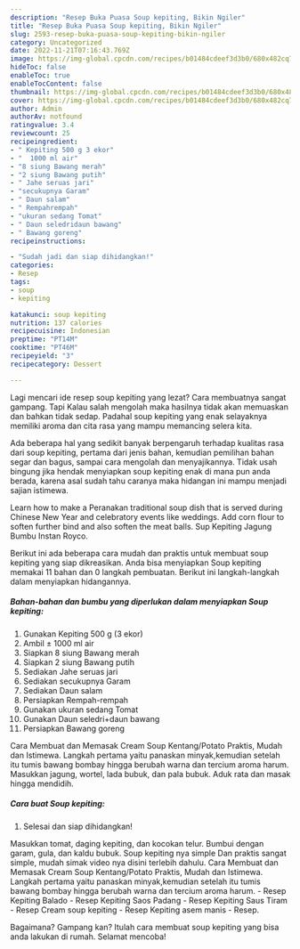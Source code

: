 ```yaml
---
description: "Resep Buka Puasa Soup kepiting, Bikin Ngiler"
title: "Resep Buka Puasa Soup kepiting, Bikin Ngiler"
slug: 2593-resep-buka-puasa-soup-kepiting-bikin-ngiler
category: Uncategorized
date: 2022-11-21T07:16:43.769Z
image: https://img-global.cpcdn.com/recipes/b01484cdeef3d3b0/680x482cq70/soup-kepiting-foto-resep-utama.jpg
hideToc: false
enableToc: true
enableTocContent: false
thumbnail: https://img-global.cpcdn.com/recipes/b01484cdeef3d3b0/680x482cq70/soup-kepiting-foto-resep-utama.jpg
cover: https://img-global.cpcdn.com/recipes/b01484cdeef3d3b0/680x482cq70/soup-kepiting-foto-resep-utama.jpg
author: Admin
authorAv: notfound
ratingvalue: 3.4
reviewcount: 25
recipeingredient:
- " Kepiting 500 g 3 ekor"
- "  1000 ml air"
- "8 siung Bawang merah"
- "2 siung Bawang putih"
- " Jahe seruas jari"
- "secukupnya Garam"
- " Daun salam"
- " Rempahrempah"
- "ukuran sedang Tomat"
- " Daun seledridaun bawang"
- " Bawang goreng"
recipeinstructions:

- "Sudah jadi dan siap dihidangkan!"
categories:
- Resep
tags:
- soup
- kepiting

katakunci: soup kepiting 
nutrition: 137 calories
recipecuisine: Indonesian
preptime: "PT14M"
cooktime: "PT46M"
recipeyield: "3"
recipecategory: Dessert

---
```



Lagi mencari ide resep soup kepiting yang lezat? Cara membuatnya sangat gampang. Tapi Kalau salah mengolah maka hasilnya tidak akan memuaskan dan bahkan tidak sedap. Padahal soup kepiting yang enak selayaknya memiliki aroma dan cita rasa yang mampu memancing selera kita.


Ada beberapa hal yang sedikit banyak berpengaruh terhadap kualitas rasa dari soup kepiting, pertama dari jenis bahan, kemudian pemilihan bahan segar dan bagus, sampai cara mengolah dan menyajikannya. Tidak usah bingung jika hendak menyiapkan soup kepiting enak di mana pun anda berada, karena asal sudah tahu caranya maka hidangan ini mampu menjadi sajian istimewa.

Learn how to make a Peranakan traditional soup dish that is served during Chinese New Year and celebratory events like weddings. Add corn flour to soften further bind and also soften the meat balls. Sup Kepiting Jagung Bumbu Instan Royco.


Berikut ini ada beberapa cara mudah dan praktis untuk membuat soup kepiting yang siap dikreasikan. Anda bisa menyiapkan Soup kepiting memakai 11 bahan dan 0 langkah pembuatan. Berikut ini langkah-langkah dalam menyiapkan hidangannya.

<!--inarticleads1-->

##### Bahan-bahan dan bumbu yang diperlukan dalam menyiapkan Soup kepiting:

1. Gunakan  Kepiting 500 g (3 ekor)
1. Ambil  ± 1000 ml air
1. Siapkan 8 siung Bawang merah
1. Siapkan 2 siung Bawang putih
1. Sediakan  Jahe seruas jari
1. Sediakan secukupnya Garam
1. Sediakan  Daun salam
1. Persiapkan  Rempah-rempah
1. Gunakan ukuran sedang Tomat
1. Gunakan  Daun seledri+daun bawang
1. Persiapkan  Bawang goreng


Cara Membuat dan Memasak Cream Soup Kentang/Potato Praktis, Mudah dan Istimewa. Langkah pertama yaitu panaskan minyak,kemudian setelah itu tumis bawang bombay hingga berubah warna dan tercium aroma harum. Masukkan jagung, wortel, lada bubuk, dan pala bubuk. Aduk rata dan masak hingga mendidih. 

<!--inarticleads2-->

##### Cara buat Soup kepiting:


1. Selesai dan siap dihidangkan!

Masukkan tomat, daging kepiting, dan kocokan telur. Bumbui dengan garam, gula, dan kaldu bubuk. Soup kepiting nya simple Dan praktis sangat simple, mudah simak video nya disini terlebih dahulu. Cara Membuat dan Memasak Cream Soup Kentang/Potato Praktis, Mudah dan Istimewa. Langkah pertama yaitu panaskan minyak,kemudian setelah itu tumis bawang bombay hingga berubah warna dan tercium aroma harum. - Resep Kepiting Balado - Resep Kepiting Saos Padang - Resep Kepiting Saus Tiram - Resep Cream soup kepiting - Resep Kepiting asem manis - Resep. 

Bagaimana? Gampang kan? Itulah cara membuat soup kepiting yang bisa anda lakukan di rumah. Selamat mencoba!
